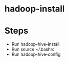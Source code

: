 # hadoop-install

# Steps
* Run hadoop-hive-install
* Run source ~/.bashrc
* Run hadoop-hive-config
